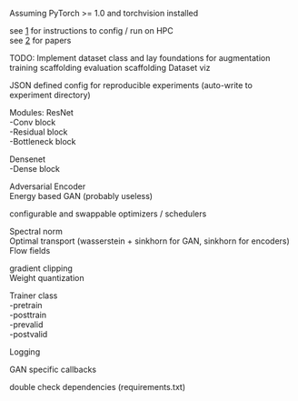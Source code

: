 Assuming PyTorch >= 1.0 and torchvision installed  

see [1](./hpc/README.md) for instructions to config / run on HPC  
see [2](./papers) for papers

TODO:
  Implement dataset class and lay foundations for augmentation
  training scaffolding
  evaluation scaffolding
  Dataset viz

JSON defined config for reproducible experiments (auto-write to experiment directory)

Modules:
  ResNet  
  -Conv block  
  -Residual block  
  -Bottleneck block  

Densenet  
  -Dense block  

Adversarial Encoder  
  Energy based GAN (probably useless)  

configurable and swappable optimizers / schedulers 

  Spectral norm  
  Optimal transport (wasserstein + sinkhorn for GAN, sinkhorn for encoders)  
  Flow fields  

  gradient clipping  
  Weight quantization  

Trainer class  
  -pretrain  
  -posttrain  
  -prevalid  
  -postvalid  

Logging

GAN specific callbacks

double check dependencies (requirements.txt)
